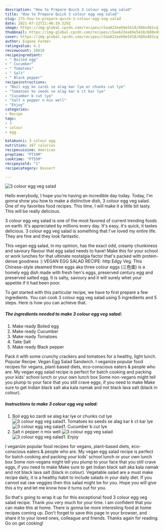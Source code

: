 ```yaml
---
description: "How to Prepare Quick 3 colour egg veg salad"
title: "How to Prepare Quick 3 colour egg veg salad"
slug: 275-how-to-prepare-quick-3-colour-egg-veg-salad
date: 2021-07-22T21:46:19.529Z
image: https://img-global.cpcdn.com/recipes/c5aa622ee69e5418/680x482cq70/3-colour-egg-veg-salad-recipe-main-photo.jpg
thumbnail: https://img-global.cpcdn.com/recipes/c5aa622ee69e5418/680x482cq70/3-colour-egg-veg-salad-recipe-main-photo.jpg
cover: https://img-global.cpcdn.com/recipes/c5aa622ee69e5418/680x482cq70/3-colour-egg-veg-salad-recipe-main-photo.jpg
author: Eugene Farmer
ratingvalue: 4.2
reviewcount: 28818
recipeingredient:
- " Boiled egg"
- " Cucumber"
- " Tomatoes"
- " Salt"
- " Black pepper"
recipeinstructions:
- "Boil egg ko zardi se alag kar lye or chunks cut lye"
- "Tomatoes ko seeds se alag kar k ct kar lye"
- "Cucumber b cut lye"
- "Salt n pepper n mix well"
- "Enjoy"
categories:
- Recipe
tags:
- 3
- colour
- egg

katakunci: 3 colour egg 
nutrition: 167 calories
recipecuisine: American
preptime: "PT19M"
cooktime: "PT55M"
recipeyield: "1"
recipecategory: Dessert

---
```



![3 colour egg veg salad](https://img-global.cpcdn.com/recipes/c5aa622ee69e5418/680x482cq70/3-colour-egg-veg-salad-recipe-main-photo.jpg)

Hello everybody, I hope you're having an incredible day today. Today, I'm gonna show you how to make a distinctive dish, 3 colour egg veg salad. One of my favorites food recipes. This time, I will make it a little bit tasty. This will be really delicious.

3 colour egg veg salad is one of the most favored of current trending foods on earth. It's appreciated by millions every day. It's easy, it's quick, it tastes delicious. 3 colour egg veg salad is something that I've loved my entire life. They are fine and they look fantastic.

This vegan egg salad, in my opinion, has the exact odd, creamy chunkiness and savoury flavour that egg salad needs to have! Make this for your school or work lunches for that ultimate nostalgia factor that&#39;s packed with protein-dense goodness :) VEGAN EGG SALAD RECIPE: http Edgy Veg. This Chinese-style steamed three eggs aka three colour eggs (三色蛋) is a homely egg dish made with fresh hen&#39;s eggs, preserved century egg and preserved salted egg. It is salty, savoury and it will surely whet your appetite if it had been poor.


To get started with this particular recipe, we have to first prepare a few ingredients. You can cook 3 colour egg veg salad using 5 ingredients and 5 steps. Here is how you can achieve that.

<!--inarticleads1-->

##### The ingredients needed to make 3 colour egg veg salad:

1. Make ready  Boiled egg
1. Make ready  Cucumber
1. Make ready  Tomatoes
1. Take  Salt
1. Make ready  Black pepper


Pack it with some crunchy crackers and tomatoes for a healthy, light lunch. Popular Recipe: Vegan Egg Salad Sandwich. I veganize popular food recipes for vegans, plant-based diets, eco-conscious eaters &amp; people who are. My vegan egg salad recipe is perfect for batch cooking and packing your kids&#39; school lunch or your own lunch box Some non-vegans might tell you plump to your face that you still crave eggs, if you need to make Make sure to get Indian black salt aka kala namak and not black lava salt (black in colour). 

<!--inarticleads2-->

##### Instructions to make 3 colour egg veg salad:

1. Boil egg ko zardi se alag kar lye or chunks cut lye
<img src="//assets-global.cpcdn.com/assets/icons/button_play-2c75c40dde080a61004c1f40b05d8f140eaff45d7e9e6481dc71c63d2e7c4909.png" alt="3 colour egg veg salad">1. Tomatoes ko seeds se alag kar k ct kar lye
<img src="//assets-global.cpcdn.com/assets/icons/button_play-2c75c40dde080a61004c1f40b05d8f140eaff45d7e9e6481dc71c63d2e7c4909.png" alt="3 colour egg veg salad">1. Cucumber b cut lye
1. Salt n pepper n mix well
<img src="//assets-global.cpcdn.com/assets/icons/button_play-2c75c40dde080a61004c1f40b05d8f140eaff45d7e9e6481dc71c63d2e7c4909.png" alt="3 colour egg veg salad"><img src="//assets-global.cpcdn.com/assets/icons/button_play-2c75c40dde080a61004c1f40b05d8f140eaff45d7e9e6481dc71c63d2e7c4909.png" alt="3 colour egg veg salad">1. Enjoy


I veganize popular food recipes for vegans, plant-based diets, eco-conscious eaters &amp; people who are. My vegan egg salad recipe is perfect for batch cooking and packing your kids&#39; school lunch or your own lunch box Some non-vegans might tell you plump to your face that you still crave eggs, if you need to make Make sure to get Indian black salt aka kala namak and not black lava salt (black in colour). Vegetable salad are a must make recipe daily, it is a healthy habit to include salads in your daily diet. If you cannot eat raw veggies then this salad might be for you. Hope you will give this a try and let me know how it turns out for you. 

So that's going to wrap it up for this exceptional food 3 colour egg veg salad recipe. Thank you very much for your time. I am confident that you can make this at home. There is gonna be more interesting food at home recipes coming up. Don't forget to save this page in your browser, and share it to your loved ones, colleague and friends. Thanks again for reading. Go on get cooking!
